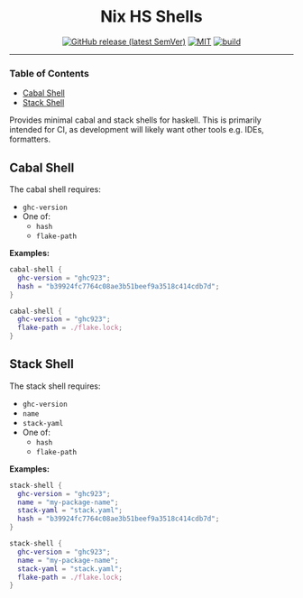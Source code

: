 <div align="center">

# Nix HS Shells

[![GitHub release (latest SemVer)](https://img.shields.io/github/v/tag/tbidne/nix-hs-shells?include_prereleases&sort=semver)](https://github.com/tbidne/nix-hs-shells/releases/)
[![MIT](https://img.shields.io/github/license/tbidne/nix-hs-shells?color=blue)](https://opensource.org/licenses/MIT)
[![build](https://img.shields.io/github/workflow/status/tbidne/nix-hs-shells/ci/main)](https://github.com/tbidne/nix-hs-shells/actions/workflows/ci.yaml)

</div>

---

### Table of Contents
* [Cabal Shell](#cabal-shell)
* [Stack Shell](#stack-shell)

Provides minimal cabal and stack shells for haskell. This is primarily intended for CI, as development will likely want other tools e.g. IDEs, formatters.

## Cabal Shell

The cabal shell requires:

* `ghc-version`
* One of:
  * `hash`
  * `flake-path`

**Examples:**

```nix
cabal-shell {
  ghc-version = "ghc923";
  hash = "b39924fc7764c08ae3b51beef9a3518c414cdb7d";
}

cabal-shell {
  ghc-version = "ghc923";
  flake-path = ./flake.lock;
}
```

## Stack Shell

The stack shell requires:

* `ghc-version`
* `name`
* `stack-yaml`
* One of:
  * `hash`
  * `flake-path`

**Examples:**

```nix
stack-shell {
  ghc-version = "ghc923";
  name = "my-package-name";
  stack-yaml = "stack.yaml";
  hash = "b39924fc7764c08ae3b51beef9a3518c414cdb7d";
}

stack-shell {
  ghc-version = "ghc923";
  name = "my-package-name";
  stack-yaml = "stack.yaml";
  flake-path = ./flake.lock;
}
```